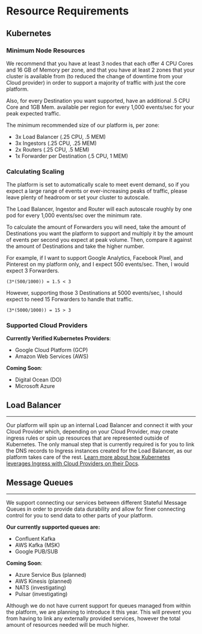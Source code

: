 # Resource Requirements
## Kubernetes

### Minimum Node Resources
We recommend that you have at least 3 nodes that each offer 4 CPU Cores and 16 GB of Memory per zone, and that you have at least 2 zones that your cluster is available from (to reduced the change of downtime from your Cloud provider) in order to support a majority of traffic with just the core platform.

Also, for every Destination you want supported, have an additional .5 CPU Core and 1GB Mem. available per region for every 1,000 events/sec for your peak expected traffic.

The minimum recommended size of our platform is, per zone:
- 3x Load Balancer (.25 CPU, .5 MEM)
- 3x Ingestors (.25 CPU, .25 MEM)
- 2x Routers (.25 CPU, .5 MEM)
- 1x Forwarder per Destination (.5 CPU, 1 MEM)

### Calculating Scaling

The platform is set to automatically scale to meet event demand, so if you expect a large range of events or ever-increasing peaks of traffic, please leave plenty of headroom or set your cluster to autoscale.

The Load Balancer, Ingestor and Router will each autoscale roughly by one pod for every 1,000 events/sec over the minimum rate.

To calculate the amount of Forwarders you will need, take the amount of Destinations you want the platform to support and multiply it by the amount of events per second you expect at peak volume. Then, compare it against the amount of Destinations and take the higher number.

For example, if I want to support Google Analytics, Facebook Pixel, and Pinterest on my platform only, and I expect 500 events/sec. Then, I would expect 3 Forwarders.

    (3*(500/1000)) = 1.5 < 3

However, supporting those 3 Destinations at 5000 events/sec, I should expect to need 15 Forwarders to handle that traffic.

    (3*(5000/1000)) = 15 > 3

### Supported Cloud Providers

**Currently Verified Kubernetes Providers**:

- Google Cloud Platform (GCP)
- Amazon Web Services (AWS)

**Coming Soon**:

- Digital Ocean (DO)
- Microsoft Azure


## Load Balancer
****
Our platform will spin up an internal Load Balancer and connect it with your Cloud Provider which, depending on your Cloud Provider, may create ingress rules or spin up resources that are represented outside of Kubernetes. The only manual step that is currently required is for you to link the DNS records to Ingress instances created for the Load Balancer, as our platform takes care of the rest. [Learn more about how Kubernetes leverages Ingress with Cloud Providers on their Docs](https://kubernetes.io/docs/concepts/services-networking/ingress/).


## Message Queues
****
We support connecting our services between different Stateful Message Queues in order to provide data durability and allow for finer connecting control for you to send data to other parts of your platform.

**Our currently supported queues are:**

- Confluent Kafka
- AWS Kafka (MSK)
- Google PUB/SUB

**Coming Soon**:

- Azure Service Bus (planned)
- AWS Kinesis (planned)
- NATS (investigating)
- Pulsar (investigating)

Although we do not have current support for queues managed from within the platform, we are planning to introduce it this year. This will prevent you from having to link any externally provided services, however the total amount of resources needed will be much higher.


<!-- # Example Resource Calculations

Here are some examples of resource calculations for our platform.


## Scenario 1: Peak of 170k events/hour going to 3 Destinations
Let’s say we have a Website and a iOS app that generate 35M events a month combined, and our peak traffic is 180k events/hour. This is just under the traffic that is supported by the minimum recommendations. Each event’s average size is

**Kubernetes Resources:**

- 3 Nodes (4 Core, 16 Mem) over two regions: 24 Core, 96 Mem
- 3 Destinations (1 Core, 4 Mem) over two regions: 6 Core, 24 Mem

Total resources needed for MetaRouter Enterprise: 30 CPU Cores, 120 GB Mem.

**Load Balancer Resources:**
Each of our events average 0.5 KB in size, resulting in a total of 17.5 GB of data coming into our Load Balancer each month.

**Message Queue Resources:**
We will be using an externally managed message queue that charges based off of data volume and retention. We recommend at 7 days of a retention period to act as a cache in case there are downstream issues you have to replay data for.

We will have one Topic for the platform and an additional topic per destination. Since we’ve configured each events to go to all three Destinations on the platform, that means the one 0.5 KB event is sent into 4 topics and that 2 KB of data is retained for a period of 7 days.

Over a month, that adds up to 17.5 GB of data processed, but only 4.4 GB of data stored (due to older data aging out) for 35M messages. -->
